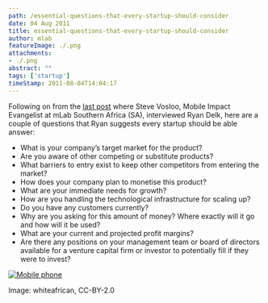 ```yaml
---
path: /essential-questions-that-every-startup-should-consider
date: 04 Aug 2011
title: essential-questions-that-every-startup-should-consider
author: mlab
featureImage: ./.png
attachments: 
- ./.png
abstract: ""
tags: ['startup']
timeStamp: 2011-08-04T14:04:17
---
```


Following on from the [last post](https:&#x2F;&#x2F;mlab.co.za&#x2F;preparing-african-mobile-entrepreneurs-for-their-big-pitch-insights-from-ryan-delk&#x2F;) where Steve Vosloo, Mobile Impact Evangelist at mLab Southern Africa (SA), interviewed Ryan Delk, here are a couple of questions that Ryan suggests every startup should be able answer:

*   What is your company’s target market for the product?
*   Are you aware of other competing or substitute products?
*   What barriers to entry exist to keep other competitors from entering the market?
*   How does your company plan to monetise this product?
*   What are your immediate needs for growth?
*   How are you handling the technological infrastructure for scaling up?
*   Do you have any customers currently?
*   Why are you asking for this amount of money? Where exactly will it go and how will it be used?
*   What are your current and projected profit margins?
*   Are there any positions on your management team or board of directors available for a venture capital firm or investor to potentially fill if they were to invest?

[![Mobile phone](http:&#x2F;&#x2F;farm4.static.flickr.com&#x2F;3070&#x2F;2736560904_a9b9045250_d.jpg)](http:&#x2F;&#x2F;www.flickr.com&#x2F;photos&#x2F;whiteafrican&#x2F;2736560904&#x2F;sizes&#x2F;m&#x2F;in&#x2F;photostream&#x2F;)

Image: whiteafrican, CC-BY-2.0


